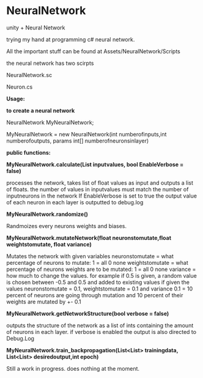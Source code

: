 # NeuralNetwork
unity + Neural Network

trying my hand at programming c# neural network.

All the important stuff can be found at Assets/NeuralNetwork/Scripts

the neural network has two scirpts

NeuralNetwork.sc 

Neuron.cs

**Usage:**

**to create a neural network**

NeuralNetwork MyNeuralNetwork;

MyNeuralNetwork = new NeuralNetwork(int numberofinputs,int numberofoutputs, params int[] numberofneuronsinlayer)

**public functions:**

**MyNeuralNetwork.calculate(List<float> inputvalues, bool EnableVerbose = false)**

processes the network, takes list of float values as input and outputs a list of floats.
the number of values in inputvalues must match the number of inputneurons in the network
If EnableVerbose is set to true the output value of each neuron in each layer is outputted to debug.log
  
**MyNeuralNetwork.randomize()**

Randmoizes every neurons weights and biases.

**MyNeuralNetwork.mutateNetwork(float neuronstomutate,float weightstomutate, float variance)**

Mutates the network with given variables
neuronstomutate = what percentage of neurons to mutate: 1 = all 0 none
weightstomutate = what percentage of neurons weights are to be mutated: 1 = all 0 none
variance = how much to change the values. for example if 0.5 is given, a random value is chosen between -0.5 and 0.5 and added to existing values
if given the values neuronstomutate = 0.1, weightstomutate = 0.1 and variance 0.1 = 10 percent of neurons are going through mutation and 10 percent of their weights are mutated by +- 0.1

**MyNeuralNetwork.getNetworkStructure(bool verbose = false)**
  
outputs the structure of the network as a list of ints containing the amount of neurons in each layer. if verbose is enabled the output is also directed to Debug.Log
  
**MyNeuralNetwork.train_backpropagation(List<List<float>> trainingdata, List<List<float>> desiredoutput,int epoch)**

Still a work in progress. does nothing at the moment.
